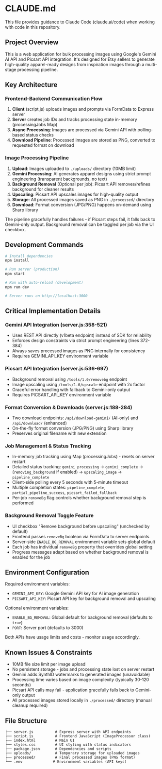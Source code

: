 # CLAUDE.md

This file provides guidance to Claude Code (claude.ai/code) when working with code in this repository.

## Project Overview

This is a web application for bulk processing images using Google's Gemini AI API and Picsart API integration. It's designed for Etsy sellers to generate high-quality apparel-ready designs from inspiration images through a multi-stage processing pipeline.

## Key Architecture

### Frontend-Backend Communication Flow
1. **Client** (script.js) uploads images and prompts via FormData to Express server
2. **Server** creates job IDs and tracks processing state in-memory (processingJobs Map)
3. **Async Processing**: Images are processed via Gemini API with polling-based status checks
4. **Download Pipeline**: Processed images are stored as PNG, converted to requested format on download

### Image Processing Pipeline
1. **Upload**: Images uploaded to `./uploads/` directory (10MB limit)
2. **Gemini Processing**: AI generates apparel designs using strict prompt engineering (transparent backgrounds, no text)
3. **Background Removal** (Optional per job): Picsart API removes/refines background for cleaner results
4. **Upscaling**: Picsart API upscales images for high-quality output
5. **Storage**: All processed images saved as PNG in `./processed/` directory
6. **Download**: Format conversion (JPG/PNG) happens on-demand using Sharp library

The pipeline gracefully handles failures - if Picsart steps fail, it falls back to Gemini-only output. Background removal can be toggled per job via the UI checkbox.

## Development Commands

```bash
# Install dependencies
npm install

# Run server (production)
npm start

# Run with auto-reload (development)
npm run dev

# Server runs on http://localhost:3000
```

## Critical Implementation Details

### Gemini API Integration (server.js:358-521)
- Uses REST API directly (v1beta endpoint) instead of SDK for reliability
- Enforces design constraints via strict prompt engineering (lines 372-384)
- Always saves processed images as PNG internally for consistency
- Requires GEMINI_API_KEY environment variable

### Picsart API Integration (server.js:536-697)
- Background removal using `/tools/1.0/removebg` endpoint
- Image upscaling using `/tools/1.0/upscale` endpoint with 2x factor
- Graceful error handling with fallback to Gemini-only output
- Requires PICSART_API_KEY environment variable

### Format Conversion & Downloads (server.js:188-284)
- Two download endpoints: `/api/download-gemini/` (AI-only) and `/api/download/` (enhanced)
- On-the-fly format conversion (JPG/PNG) using Sharp library
- Preserves original filename with new extension

### Job Management & Status Tracking
- In-memory job tracking using Map (processingJobs) - resets on server restart
- Detailed status tracking: `gemini_processing` → `gemini_complete` → (`removing_background` if enabled) → `upscaling_image` → `pipeline_complete`
- Client-side polling every 5 seconds with 5-minute timeout
- Multiple completion states: `pipeline_complete`, `partial_pipeline_success`, `picsart_failed_fallback`
- Per-job `removeBg` flag controls whether background removal step is performed

### Background Removal Toggle Feature
- UI checkbox "Remove background before upscaling" (unchecked by default)
- Frontend passes `removeBg` boolean via FormData to server endpoints
- Server-side `ENABLE_BG_REMOVAL` environment variable sets global default
- Each job has individual `removeBg` property that overrides global setting
- Progress messages adapt based on whether background removal is enabled for the job

## Environment Configuration

Required environment variables:
- `GEMINI_API_KEY`: Google Gemini API key for AI image generation
- `PICSART_API_KEY`: Picsart API key for background removal and upscaling

Optional environment variables:
- `ENABLE_BG_REMOVAL`: Global default for background removal (defaults to `true`)
- `PORT`: Server port (defaults to 3000)

Both APIs have usage limits and costs - monitor usage accordingly.

## Known Issues & Constraints

- 10MB file size limit per image upload
- No persistent storage - jobs and processing state lost on server restart
- Gemini adds SynthID watermarks to generated images (unavoidable)
- Processing time varies based on image complexity (typically 30-120 seconds)
- Picsart API calls may fail - application gracefully falls back to Gemini-only output
- All processed images stored locally in `./processed/` directory (manual cleanup required)

## File Structure

```
├── server.js          # Express server with API endpoints
├── script.js          # Frontend JavaScript (ImageProcessor class)
├── index.html         # Main UI
├── styles.css         # UI styling with status indicators
├── package.json       # Dependencies and scripts
├── uploads/           # Temporary storage for uploaded images
├── processed/         # Final processed images (PNG format)
└── .env              # Environment variables (API keys)
```